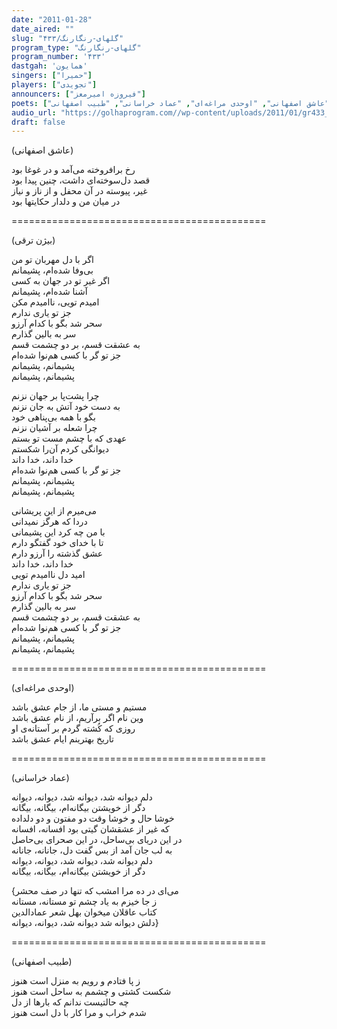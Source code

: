 ```yaml
---
date: "2011-01-28"
date_aired: ""
slug: "گلهای-رنگارنگ/۴۳۳"
program_type: "گلهای-رنگارنگ"
program_number: '۴۳۳'
dastgah: 'همایون'
singers: ["حمیرا"]
players: ["تجویدی"]
announcers: ["فیروزه امیرمعز"]
poets: ["بیژن ترقی", "عاشق اصفهانی", "اوحدی مراغه‌ای", "عماد خراسانی", "طبیب اصفهانی"]
audio_url: "https://golhaprogram.com//wp-content/uploads/2011/01/gr433_64kbp.mp3"
draft: false
---
```


(عاشق اصفهانی)  

رخ برافروخته می‌آمد و در غوغا بود  
قصد دل‌سوخته‌ای داشت، چنین پیدا بود  
غیر، پیوسته در آن محفل و از ناز و نیاز  
در میان من و دلدار حکایتها بود  

============================================  

(بیژن ترقی)  

اگر با دل مهربان تو من  
بی‌وفا شده‌ام، پشیمانم  
اگر غیر تو در جهان به کسی  
آشنا شده‌ام، پشیمانم  
امیدم تویی، ناامیدم مکن  
جز تو یاری ندارم  
سحر شد بگو با کدام آرزو  
سر به بالین گذارم  
به عشقت قسم، بر دو چشمت قسم  
جز تو گر با کسی هم‌نوا شده‌ام  
پشیمانم، پشیمانم  
پشیمانم، پشیمانم  

چرا پشت‌پا بر جهان نزنم  
به دست خود آتش به جان نزنم  
بگو با همه بی‌پناهی خود  
چرا شعله بر آشیان نزنم  
عهدی که با چشم مست تو بستم  
دیوانگی کردم آن‌را شکستم  
خدا داند، خدا داند  
جز تو گر با کسی هم‌نوا شده‌ام  
پشیمانم، پشیمانم  
پشیمانم، پشیمانم  

می‌میرم از این پریشانی  
دردا که هرگز نمیدانی  
با من چه کرد این پشیمانی  
تا با خدای خود گفتگو دارم  
عشق گذشته را آرزو دارم  
خدا داند، خدا داند  
امید دل ناامیدم تویی  
جز تو یاری ندارم  
سحر شد بگو با کدام آرزو  
سر به بالین گذارم  
به عشقت قسم، بر دو چشمت قسم  
جز تو گر با کسی هم‌نوا شده‌ام  
پشیمانم، پشیمانم  
پشیمانم، پشیمانم  

============================================  

(اوحدی مراغه‌ای)  

مستیم و مستی ما، از جام عشق باشد  
وین نام اگر برآریم، از نام عشق باشد  
روزی که کُشته گردم بر آستانه‌ی او  
تاریخ بهترینم ایام عشق باشد  

============================================  

(عماد خراسانی)  

دلم دیوانه شد، دیوانه شد، دیوانه، دیوانه  
دگر از خویشتن بیگانه‌ام، بیگانه، بیگانه  
خوشا حال و خوشا وقت دو مفتون و دو دلداده  
که غیر از عشقشان گیتی بود افسانه، افسانه  
در این دریای بی‌ساحل، در این صحرای بی‌حاصل  
به لب جان آمد از بس گفت دل، جانانه، جانانه  
دلم دیوانه شد، دیوانه شد، دیوانه، دیوانه  
دگر از خویشتن بیگانه‌ام، بیگانه، بیگانه  

{می‌ای در ده مرا امشب که تنها در صف محشر  
ز جا خیزم به یاد چشم تو مستانه، مستانه  
کتاب عاقلان میخوان بهل شعر عمادالدین  
دلش دیوانه شد دیوانه شد، دیوانه، دیوانه}  

============================================  

(طبیب اصفهانی)  

ز پا فتادم و رویم به منزل است هنوز  
شکست کشتی و چشمم به ساحل است هنوز  
چه حالتیست ندانم که بارها از دل  
شدم خراب و مرا کار با دل است هنوز  


